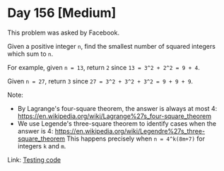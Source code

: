 # Day 156 \[Medium\]

This problem was asked by Facebook.

Given a positive integer `n`, find the smallest number of squared integers which sum to `n`.

For example, given `n = 13`, return `2` since `13 = 3^2 + 2^2 = 9 + 4`.

Given `n = 27`, return `3` since `27 = 3^2 + 3^2 + 3^2 = 9 + 9 + 9`.

Note:
* By Lagrange's four-square theorem, the answer is always at most 4:
https://en.wikipedia.org/wiki/Lagrange%27s_four-square_theorem
* We use Legende's three-square theorem to identify cases when the answer is 4:
https://en.wikipedia.org/wiki/Legendre%27s_three-square_theorem
This happens precisely when `n = 4^k(8m+7)` for integers `k` and `m`.

Link: [Testing code](../../test/TestDay156.cpp)